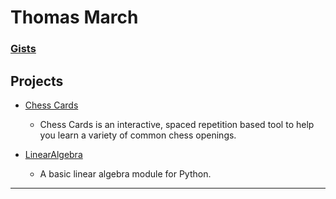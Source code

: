 # Thomas March

### [Gists](https://gist.github.com/tmarch890)

## Projects

* [Chess Cards](https://tmarch890.github.io/Chess-Cards)

  * Chess Cards is an interactive, spaced repetition based tool to help you learn a variety of common chess openings.

* [LinearAlgebra](https://tmarch890.github.io/LinearAlgebra)

  * A basic linear algebra module for Python.

_____
